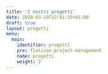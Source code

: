 ```yaml
---
title: 'I nostri progetti'
date: 2020-03-19T22:41:15+01:00
draft: true
layout: progetti
menu:
  main:
    identifier: progetti
    pre: flaticon-project-management
    name: progetti
    weight: 2
---
```

